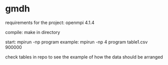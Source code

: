 # gmdh

requirements for the project: openmpi 4.1.4

compile: make in directory

start: mpirun -np <amount of cores> program <data> <amount of columns to read>
example: mpirun -np 4 program table1.csv 900000

check tables in repo to see the example of how the data should be arranged
